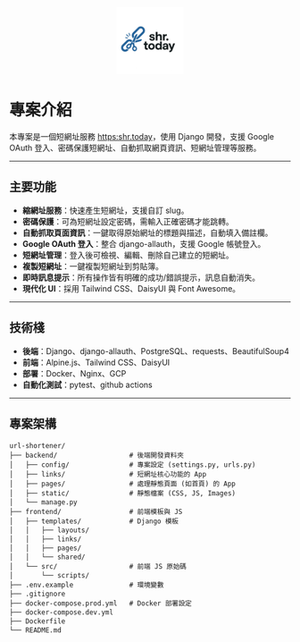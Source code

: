 <p align="center">
  <img src="backend/static/assets/images/shr_logo.png" alt="shr.today logo" width="120">
</p>


# 專案介紹

本專案是一個短網址服務 [https:shr.today](https:shr.today)，使用 Django 開發，支援 Google OAuth 登入、密碼保護短網址、自動抓取網頁資訊、短網址管理等服務。

---

## 主要功能

- **縮網址服務**：快速產生短網址，支援自訂 slug。
- **密碼保護**：可為短網址設定密碼，需輸入正確密碼才能跳轉。
- **自動抓取頁面資訊**：一鍵取得原始網址的標題與描述，自動填入備註欄。
- **Google OAuth 登入**：整合 django-allauth，支援 Google 帳號登入。
- **短網址管理**：登入後可檢視、編輯、刪除自己建立的短網址。
- **複製短網址**：一鍵複製短網址到剪貼簿。
- **即時訊息提示**：所有操作皆有明確的成功/錯誤提示，訊息自動消失。
- **現代化 UI**：採用 Tailwind CSS、DaisyUI 與 Font Awesome。

---

## 技術棧

- **後端**：Django、django-allauth、PostgreSQL、requests、BeautifulSoup4
- **前端**：Alpine.js、Tailwind CSS、DaisyUI
- **部署**：Docker、Nginx、GCP
- **自動化測試**：pytest、github actions

---

## 專案架構

```
url-shortener/
├── backend/                  # 後端開發資料夾
│   ├── config/               # 專案設定 (settings.py, urls.py)
│   ├── links/                # 短網址核心功能的 App
│   ├── pages/                # 處理靜態頁面 (如首頁) 的 App
│   ├── static/               # 靜態檔案 (CSS, JS, Images)
│   └── manage.py
├── frontend/                 # 前端模板與 JS
│   ├── templates/            # Django 模板
│   │   ├── layouts/
│   │   ├── links/
│   │   ├── pages/
│   │   └── shared/
│   └── src/                  # 前端 JS 原始碼
│       └── scripts/
├── .env.example              # 環境變數
├── .gitignore
├── docker-compose.prod.yml   # Docker 部署設定
├── docker-compose.dev.yml
├── Dockerfile         
└── README.md
```

